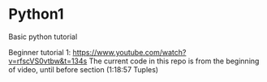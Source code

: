 # Python1
Basic python tutorial

Beginner tutorial 1: 
https://www.youtube.com/watch?v=rfscVS0vtbw&t=134s
The current code in this repo is from the beginning of video, until before section (1:18:57 Tuples) 
